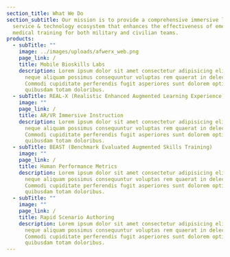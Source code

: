 ```yaml
---
section_title: What We Do
section_subtitle: Our mission is to provide a comprehensive immersive learning
  service & technology ecosystem that enhances the effectiveness of emergency
  medical training for both military and civilian teams.
products:
  - subTitle: ""
    image: ../images/uploads/afwerx_web.png
    page_link: /
    title: Mobile Bioskills Labs
    description: Lorem ipsum dolor sit amet consectetur adipisicing elit. Omnis
      neque aliquam possimus consequuntur voluptas rem quaerat in delectus.
      Commodi cupiditate perferendis fugit asperiores sunt dolorem optio nulla
      quibusdam totam doloribus.
  - subTitle: REAL-X (Realistic Enhanced Augmented Learning Experience)
    image: ""
    page_link: /
    title: AR/VR Immersive Instruction
    description: Lorem ipsum dolor sit amet consectetur adipisicing elit. Omnis
      neque aliquam possimus consequuntur voluptas rem quaerat in delectus.
      Commodi cupiditate perferendis fugit asperiores sunt dolorem optio nulla
      quibusdam totam doloribus.
  - subTitle: BEAST (Benchmark Evaluated Augmented Skills Training)
    image: ""
    page_link: /
    title: Human Performance Metrics
    description: Lorem ipsum dolor sit amet consectetur adipisicing elit. Omnis
      neque aliquam possimus consequuntur voluptas rem quaerat in delectus.
      Commodi cupiditate perferendis fugit asperiores sunt dolorem optio nulla
      quibusdam totam doloribus.
  - subTitle: ""
    image: ""
    page_link: /
    title: Rapid Scenario Authoring
    description: Lorem ipsum dolor sit amet consectetur adipisicing elit. Omnis
      neque aliquam possimus consequuntur voluptas rem quaerat in delectus.
      Commodi cupiditate perferendis fugit asperiores sunt dolorem optio nulla
      quibusdam totam doloribus.
---
```

